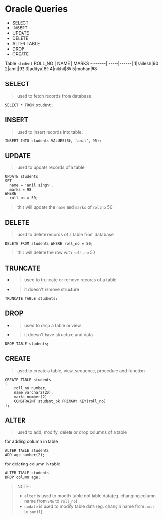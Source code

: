 # Oracle Queries
- [SELECT](#select)
- INSERT
- UPDATE
- DELETE
- ALTER TABLE
- DROP
- CREATE

Table `student`
ROLL_NO | NAME | MARKS
--------| -----|------|
1|sailesh|90
2|amit|92
3|aditya|89
4|nikhil|85
5|mohan|98




## SELECT
>used to fetch records from database.
```
SELECT * FROM student;
```

## INSERT
> used to insert records into table.
```
INSERT INTO students VALUES(50, 'anil', 95);
```

## UPDATE
> used to update records of a table
```
UPDATE students
SET 
  name = 'anil singh',
  marks = 98
WHERE
  roll_no = 50;
```
> this will update the `name` and `marks` of `rollno` 50

## DELETE
> used to delete records of a table from database
```
DELETE FROM students WHERE roll_no = 50;
```
>this will delete the row with `roll_no` 50

## TRUNCATE
* >used to truncate or remove records of a table
* >it doesn't remove structure
```
TRUNCATE TABLE students;
```

## DROP
* > used to drop a table or view
* > it doesn't have structure and data
```
DROP TABLE students;
```

## CREATE
> used to create a table, view, sequence, procedure and function
```
CREATE TABLE students
(
    roll_no number,
    name varchar2(20),
    marks number(2)
    CONSTRAINT student_pk PRIMARY KEY(roll_no)
);
```
## ALTER
>used to add, modify, delete or drop columns of a table

for adding column in table
```
ALTER TABLE students
ADD age number(2);
```
for deleting column in table
```
ALTER TABLE students
DROP column age;
```


> NOTE : 
>
> - `alter` is used to modify table not table data(eg. changing column name from `SNo` to `roll_no`)
> - `update` is used to modify table data (eg. changin name from `amit` to `sunil`)